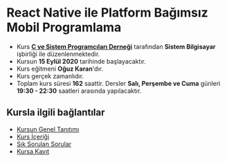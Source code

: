 # React Native ile Platform Bağımsız Mobil Programlama

+ Kurs __[C ve Sistem Programcıları Derneği](http://www.csystem.org/)__ tarafından __Sistem Bilgisayar__ işbirliği ile düzenlenmektedir.
+ Kursun __15 Eylül 2020__ tarihinde başlayacaktır.
+ Kurs eğitmeni __Oğuz Karan__'dır.
+ Kurs gerçek zamanlıdır.
+ Toplam kurs süresi __162__ saattir. Dersler __Salı, Perşembe ve Cuma__ günleri __19:30 - 22:30__ saatleri arasında yapılacaktır.

## Kursla ilgili bağlantılar
+ [Kursun Genel Tanıtımı](https://github.com/CSD-1993/React-Native-ile-Platform-Bagimsiz-Mobil-Programlama/blob/master/kursun_tanitimi.md)
+ [Kurs İçeriği](https://github.com/CSD-1993/React-Native-ile-Platform-Bagimsiz-Mobil-Programlama/blob/master/kurs_programi.md)
+ [Sık Sorulan Sorular](https://github.com/CSD-1993/React-Native-ile-Platform-Bagimsiz-Mobil-Programlama/blob/master/sss.md)
+ [Kursa Kayıt](https://us02web.zoom.us/meeting/register/tZEvduGurT0sHN0779WMfRNrxvbm0fuU_s2v)
